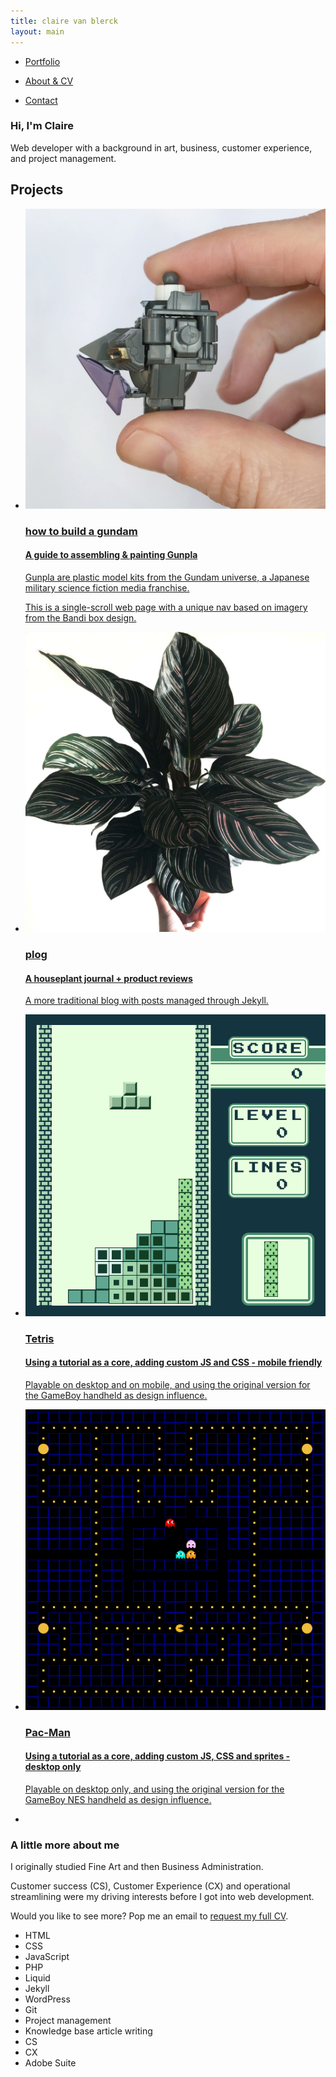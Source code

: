 ```yaml
---
title: claire van blerck
layout: main
---
```


<!-- About section -->

<section>
    <article>
        <div class="header">
            <nav>
                <ul>
                    <li><a href="#Portfolio"><p>Portfolio</p></a></li>
                    <li><a href="#About"><p>About & CV</p></a></li>
                    <li><a href="#Contact"><p>Contact</p></a></li>
                </ul>
            </nav>
            <div class="text-item">
                <h1>Hi, I'm Claire</h1>
                <p>Web developer with a background in art, business, customer experience, and project management.</p>
            </div>  
        </div>
    </article>
</section>


<!-- Portfolio section -->

<section>
    <article>
        <div class="portfolio-panel">
        <h2 id="Portfolio">Projects</h2>
            <ul>
                <li class="portfolio-item">
                    <a href="/how-to-build-a-gundam" alt="how to build a gundam">
                    <img class="image-overlay" src="how-to-build-a-gundam/resources/images/Sandrock-custom_pilot-1.jpg">
                    <div class="portfolio-item-text">
                        <h3>how to build a gundam</h3><h4>A guide to assembling & painting Gunpla</h4><p>Gunpla are plastic model kits from the Gundam universe, a Japanese military science fiction media franchise.</p><p>This is a single-scroll web page with a unique nav based on imagery from the Bandi box design.</p>
                    </div>
                    </a></li>
                <li class="portfolio-item">
                    <a href="/plog" alt="plog">
                    <img class="image-overlay" src="/plog/resources/images/CalatheaOrnata_0.jpg">
                      <div class="portfolio-item-text">
                        <h3>plog</h3><h4>A houseplant journal + product reviews</h4><p>A more traditional blog with posts managed through Jekyll.</p>
                      </div> 
                    </a></li>
                <li class="portfolio-item">
                    <a href="/games/gameboy-tetris/" alt="gameboy tetris"> <img class="image-overlay" src="/resources/images/portfolio/gameboy-tetris.png">
                      <div class="portfolio-item-text">
                        <h3>Tetris</h3><h4>Using a tutorial as a core, adding custom JS and CSS <span class="mobile-disclaimer">- mobile friendly</span></h4><p>Playable on desktop and on mobile, and using the original version for the GameBoy handheld as design influence.</p>
                      </div>
                    </a></li>
                <li class="portfolio-item">
                    <a href="https://clairevanblerck.com/games/gameboy-pacman/" alt="plant blog">
                    <img class="image-overlay" src="/resources/images/portfolio/gameboy-pacman.png">
                      <div class="portfolio-item-text">
                        <h3>Pac-Man</h3><h4>Using a tutorial as a core, adding custom JS, CSS and sprites <span class="mobile-disclaimer">- desktop only</span></h4><p>Playable on desktop only, and using the original version for the GameBoy NES handheld as design influence.</p>
                      </div>
                    </a></li>
                <li class="portfolio-item"></li>
            </ul>  
        </div>
    </article>
</section>


<!-- CV section -->

<section>
    <article> 
        <div class="text-panel">
            <div class="text-item">
                <h3 id="About">A little more about me</h3>
                <p>I originally studied Fine Art and then Business Administration.</p>
                <p>Customer success (CS), Customer Experience (CX) and operational streamlining were my driving interests before I got into web development.</p>
                <p>Would you like to see more? Pop me an email to <a href="mailto:claire.vanblerck@gmail.com?subject=CV request">request my full CV</a>.</p>
            </div>
            <div class="skill-set">
                <ul>
                  <li class="orange">HTML</li>
                  <li class="orange">CSS</li>
                  <li class="orange">JavaScript</li>
                  <li class="orange">PHP</li>
                  <li class="orange">Liquid</li>
                  <li class="orange">Jekyll</li>
                  <li class="orange">WordPress</li>
                  <li class="orange">Git</li>
                <li class="grey">Project management</li>
                <li class="grey">Knowledge base article writing</li>
                <li class="grey">CS</li>
                <li class="grey">CX</li>
                <li class="grey">Adobe Suite</li>
                </ul>
            </div>
        </div>
    </article>
</section>
